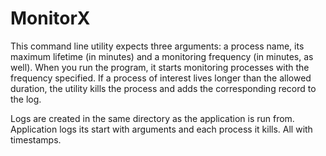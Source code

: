 # MonitorX
This command line utility expects three arguments: a process name, its maximum lifetime (in minutes) and a monitoring frequency (in minutes, as well). When you run the program, it starts monitoring processes with the frequency specified. If a process of interest lives longer than the allowed duration, the utility kills the process and adds the corresponding record to the log.

Logs are created in the same directory as the application is run from.
Application logs its start with arguments and each process it kills. All with timestamps.
